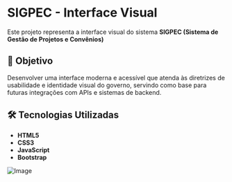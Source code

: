 # SIGPEC - Interface Visual

Este projeto representa a interface visual do sistema **SIGPEC (Sistema de Gestão de Projetos e Convênios)**

## 🎨 Objetivo
Desenvolver uma interface moderna e acessível que atenda às diretrizes de usabilidade e identidade visual do governo, servindo como base para futuras integrações com APIs e sistemas de backend.

## 🛠️ Tecnologias Utilizadas

- **HTML5**
- **CSS3**
- **JavaScript**
- **Bootstrap**




![Image](https://github.com/user-attachments/assets/38b1adc5-825f-4032-a4d2-1822af899878)
